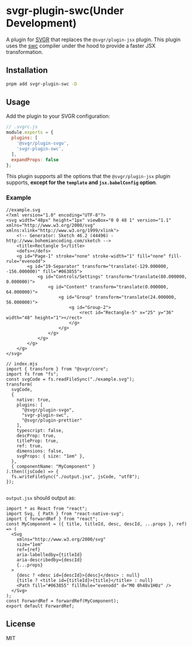 # svgr-plugin-swc(Under Development)

A plugin for [SVGR](https://github.com/gregberge/svgr) that replaces the `@svgr/plugin-jsx` plugin. This plugin uses the [swc](https://github.com/swc-project/swc) compiler under the hood to provide a faster JSX transformation.

## Installation

```bash
pnpm add svgr-plugin-swc -D
```

## Usage

Add the plugin to your SVGR configuration:

```js
// .svgrc.js
module.exports = {
  plugins: [
    '@svgr/plugin-svgo',
    'svgr-plugin-swc',
  ],
  expandProps: false
};
```

This plugin supports all the options that the `@svgr/plugin-jsx` plugin supports, **except for the `template` and `jsx.babelConfig` option**.

### Example

```
//example.svg
<?xml version="1.0" encoding="UTF-8"?>
<svg width="48px" height="1px" viewBox="0 0 48 1" version="1.1" xmlns="http://www.w3.org/2000/svg" xmlns:xlink="http://www.w3.org/1999/xlink">
    <!-- Generator: Sketch 46.2 (44496) - http://www.bohemiancoding.com/sketch -->
    <title>Rectangle 5</title>
    <defs></defs>
    <g id="Page-1" stroke="none" stroke-width="1" fill="none" fill-rule="evenodd">
        <g id="19-Separator" transform="translate(-129.000000, -156.000000)" fill="#063855">
            <g id="Controls/Settings" transform="translate(80.000000, 0.000000)">
                <g id="Content" transform="translate(0.000000, 64.000000)">
                    <g id="Group" transform="translate(24.000000, 56.000000)">
                        <g id="Group-2">
                            <rect id="Rectangle-5" x="25" y="36" width="48" height="1"></rect>
                        </g>
                    </g>
                </g>
            </g>
        </g>
    </g>
</svg>

// index.mjs
import { transform } from "@svgr/core";
import fs from "fs";
const svgCode = fs.readFileSync("./example.svg");
transform(
  svgCode,
  {
    native: true,
    plugins: [
      "@svgr/plugin-svgo", 
      "svgr-plugin-swc",
      "@svgr/plugin-prettier"
    ],
    typescript: false,
    descProp: true,
    titleProp: true,
    ref: true,
    dimensions: false,
    svgProps: { size: "1em" },
  },
  { componentName: "MyComponent" }
).then((jsCode) => {
  fs.writeFileSync("./output.jsx", jsCode, "utf8");
});


```
`output.jsx` should output as:

```
import * as React from "react";
import Svg, { Path } from "react-native-svg";
import { forwardRef } from "react";
const MyComponent = ({ title, titleId, desc, descId, ...props }, ref) => (
  <Svg
    xmlns="http://www.w3.org/2000/svg"
    size="1em"
    ref={ref}
    aria-labelledby={titleId}
    aria-describedby={descId}
    {...props}
  >
    {desc ? <desc id={descId}>{desc}</desc> : null}
    {title ? <title id={titleId}>{title}</title> : null}
    <Path fill="#063855" fillRule="evenodd" d="M0 0h48v1H0z" />
  </Svg>
);
const ForwardRef = forwardRef(MyComponent);
export default ForwardRef;
```


## License

MIT